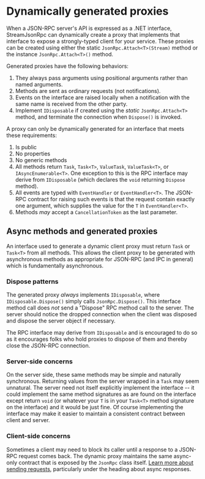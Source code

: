 # Dynamically generated proxies

When a JSON-RPC server's API is expressed as a .NET interface, StreamJsonRpc can dynamically create a proxy that implements that interface
to expose a strongly-typed client for your service. These proxies can be created using either the static `JsonRpc.Attach<T>(Stream)` method
or the instance `JsonRpc.Attach<T>()` method.

Generated proxies have the following behaviors:

1. They always pass arguments using positional arguments rather than named arguments.
1. Methods are sent as ordinary requests (not notifications).
1. Events on the interface are raised locally when a notification with the same name is received from the other party.
1. Implement `IDisposable` if created using the *static* `JsonRpc.Attach<T>` method, and terminate the connection when `Dispose()` is invoked.

A proxy can only be dynamically generated for an interface that meets these requirements:

1. Is public
1. No properties
1. No generic methods
1. All methods return `Task`, `Task<T>`, `ValueTask`, `ValueTask<T>`, or `IAsyncEnumerable<T>`.
   One exception to this is the RPC interface may derive from `IDisposable` (which declares the `void` returning `Dispose` method).
1. All events are typed with `EventHandler` or `EventHandler<T>`. The JSON-RPC contract for raising such events is that the request contain exactly one argument, which supplies the value for the `T` in `EventHandler<T>`.
1. Methods *may* accept a `CancellationToken` as the last parameter.

## Async methods and generated proxies

An interface used to generate a dynamic client proxy must return `Task` or `Task<T>` from all methods.
This allows the client proxy to be generated with asynchronous methods as appropriate for JSON-RPC (and IPC in general)
which is fundamentally asynchronous.

### Dispose patterns

The generated proxy *always* implements `IDisposable`, where `IDisposable.Dispose()` simply calls `JsonRpc.Dispose()`.
This interface method call does *not* send a "Dispose" RPC method call to the server.
The server should notice the dropped connection when the client was disposed and dispose the server object if necessary.

The RPC interface may derive from `IDisposable` and is encouraged to do so as it encourages folks who hold proxies to dispose of them and thereby close the JSON-RPC connection.

### Server-side concerns

On the server side, these same methods may be simple and naturally synchronous. Returning values from the server wrapped
in a `Task` may seem unnatural.
The server need not itself explicitly implement the interface -- it could implement the same method signatures as are
found on the interface except return `void` (or whatever your `T` is in your `Task<T>` method signature on the interface)
and it would be just fine. Of course implementing the interface may make it easier to maintain a consistent contract
between client and server.

### Client-side concerns

Sometimes a client may need to block its caller until a response to a JSON-RPC request comes back.
The dynamic proxy maintains the same async-only contract that is exposed by the `JsonRpc` class itself.
[Learn more about sending requests](sendrequest.md), particularly under the heading about async responses.
